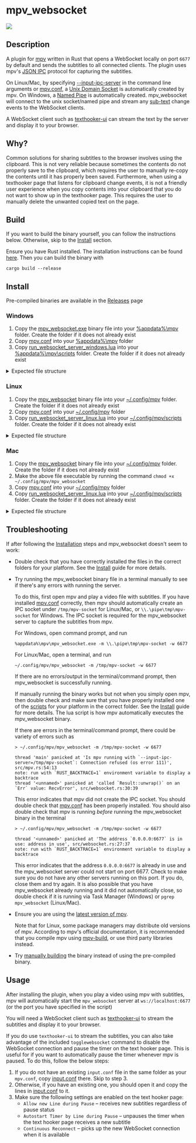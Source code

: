 # mpv_websocket

[![](https://img.shields.io/static/v1?label=Sponsor&message=%E2%9D%A4&logo=GitHub&color=%23fe8e86)](https://github.com/sponsors/kuroahna)

## Description

A plugin for [mpv](https://mpv.io/) written in Rust that opens a WebSocket
locally on port `6677` by default and sends the subtitles to all connected
clients. The plugin uses mpv's
[JSON IPC](https://mpv.io/manual/master/#json-ipc) protocol for capturing the
subtitles.

On Linux/Mac, by specifying
[--input-ipc-server](https://mpv.io/manual/master/#options-input-ipc-server)
in the command line arguments or
[mpv.conf](https://mpv.io/manual/master/#files-~/-config/mpv/mpv-conf), a
[Unix Domain Socket](https://en.wikipedia.org/wiki/Unix_domain_socket) is
automatically created by mpv. On Windows, a
[Named Pipe](https://en.wikipedia.org/wiki/Named_pipe) is automatically created.
mpv_websocket will connect to the unix socket/named pipe and stream any
[sub-text](https://mpv.io/manual/master/#command-interface-sub-text) change
events to the WebSocket clients.

A WebSocket client such as
[texthooker-ui](https://github.com/Renji-XD/texthooker-ui)
can stream the text by the server and display it to your browser.

## Why?

Common solutions for sharing subtitles to the browser involves using the
clipboard. This is not very reliable because sometimes the contents do not
properly save to the clipboard, which requires the user to manually re-copy the
contents until it has properly been saved. Furthermore, when using a texthooker
page that listens for clipboard change events, it is not a friendly user
experience when you copy contents into your clipboard that you do not want to
show up in the texthooker page. This requires the user to manually delete the
unwanted copied text on the page.

## Build
If you want to build the binary yourself, you can follow the instructions below.
Otherwise, skip to the [Install](#install) section.

Ensure you have Rust installed. The installation instructions can be found
[here](https://www.rust-lang.org/learn/get-started). Then you can build the
binary with

```
cargo build --release
```

## Install

Pre-compiled binaries are available in the
[Releases](https://github.com/kuroahna/mpv_websocket/releases) page

### Windows
1. Copy the
   [mpv_websocket.exe](https://github.com/kuroahna/mpv_websocket/releases/latest/download/x86_64-pc-windows-gnu.zip)
   binary file into your
   [%appdata%\mpv](https://mpv.io/manual/stable/#files-on-windows) folder.
   Create the folder if it does not already exist
2. Copy [mpv.conf](mpv/mpv.conf) into your
   [%appdata%\mpv](https://mpv.io/manual/stable/#files-on-windows) folder
3. Copy
   [run_websocket_server_windows.lua](mpv/scripts/run_websocket_server_windows.lua)
   into your
   [%appdata%\mpv\scripts](https://mpv.io/manual/stable/#files-on-windows)
   folder. Create the folder if it does not already exist

<details><summary>Expected file structure</summary>

```
%appdata%\mpv
├── mpv.conf
├── mpv_websocket.exe
└── scripts
    └── run_websocket_server_windows.lua
```

</details>

### Linux
1. Copy the
   [mpv_websocket](https://github.com/kuroahna/mpv_websocket/releases/latest/download/x86_64-unknown-linux-musl.zip)
   binary file into your
   [~/.config/mpv](https://mpv.io/manual/stable/#files) folder. Create the
   folder if it does not already exist
2. Copy [mpv.conf](mpv/mpv.conf) into your
   [~/.config/mpv](https://mpv.io/manual/stable/#files) folder
3. Copy
   [run_websocket_server_linux.lua](mpv/scripts/run_websocket_server_linux.lua)
   into your
   [~/.config/mpv/scripts](https://mpv.io/manual/stable/#files) folder.
   Create the folder if it does not already exist

<details><summary>Expected file structure</summary>

```
~/.config/mpv/
├── mpv.conf
├── mpv_websocket
└── scripts
    └── run_websocket_server_linux.lua
```

</details>


### Mac
1. Copy the
   [mpv_websocket](https://github.com/kuroahna/mpv_websocket/releases/latest/download/x86_64-apple-darwin.zip)
   binary file into your
   [~/.config/mpv](https://mpv.io/manual/stable/#files) folder. Create the
   folder if it does not already exist
2. Make the above file executable by running the command `chmod +x ~/.config/mpv/mpv_websocket`
3. Copy [mpv.conf](mpv/mpv.conf) into your
   [~/.config/mpv](https://mpv.io/manual/stable/#files) folder
4. Copy
   [run_websocket_server_linux.lua](mpv/scripts/run_websocket_server_linux.lua)
   into your
   [~/.config/mpv/scripts](https://mpv.io/manual/stable/#files) folder.
   Create the folder if it does not already exist

<details><summary>Expected file structure</summary>

```
~/.config/mpv/
├── mpv.conf
├── mpv_websocket
└── scripts
    └── run_websocket_server_linux.lua
```

</details>

## Troubleshooting
If after following the [Installation](#install) steps and mpv_websocket doesn't
seem to work:

- Double check that you have correctly installed the files in the correct
  folders for your platform. See the [Install](#install) guide for more details.

- Try running the mpv_websocket binary file in a terminal manually to see if
  there's any errors with running the server.

  To do this, first open mpv and play a video file with subtitles. If you have
  installed [mpv.conf](mpv/mpv.conf) correctly, then mpv should automatically
  create an IPC socket under `/tmp/mpv-socket` for Linux/Mac, or
  `\\.\pipe\tmp\mpv-socket` for Windows. The IPC socket is required for the
  mpv_websocket server to capture the subtitles from mpv.

  For Windows, open command prompt, and run
  ```
  %appdata%\mpv\mpv_websocket.exe -m \\.\pipe\tmp\mpv-socket -w 6677
  ```

  For Linux/Mac, open a terminal, and run
  ```
  ~/.config/mpv/mpv_websocket -m /tmp/mpv-socket -w 6677
  ```

  If there are no errors/output in the terminal/command prompt, then
  mpv_websocket is successfully running.

  If manually running the binary works but not when you simply open mpv, then
  double check and make sure that you have properly installed one of the
  [scripts](mpv/scripts) for your platform in the correct folder. See the
  [Install](#install) guide for more details. The lua script is how mpv
  automatically executes the mpv_websocket binary.

  If there are errors in the terminal/command prompt, there could be variety of
  errors such as

  ```
  > ~/.config/mpv/mpv_websocket -m /tmp/mpv-socket -w 6677

  thread 'main' panicked at 'Is mpv running with `--input-ipc-server=/tmp/mpv-socket`: Connection refused (os error 111)', src/mpv.rs:54:13
  note: run with `RUST_BACKTRACE=1` environment variable to display a backtrace
  thread '<unnamed>' panicked at 'called `Result::unwrap()` on an `Err` value: RecvError', src/websocket.rs:30:39
  ```

  This error indicates that mpv did not create the IPC socket. You should double
  check that [mpv.conf](mpv/mpv.conf) has been properly installed. You should
  also double check that mpv is running _before_ running the mpv_websocket
  binary in the terminal

  ```
  > ~/.config/mpv/mpv_websocket -m /tmp/mpv-socket -w 6677

  thread '<unnamed>' panicked at 'The address `0.0.0.0:6677` is in use: address in use', src/websocket.rs:27:37
  note: run with `RUST_BACKTRACE=1` environment variable to display a backtrace
  ```

  This error indicates that the address `0.0.0.0:6677` is already in use and the
  mpv_websocket server could not start on port 6677. Check to make sure you do
  not have any other servers running on this port. If you do, close them and try
  again. It is also possible that you have mpv_websocket already running and it
  did not automatically close, so double check if it is running via Task Manager
  (Windows) or `pgrep mpv_websocket` (Linux/Mac).

- Ensure you are using the
  [latest version of mpv](https://mpv.io/installation/).

  Note that for Linux, some package managers may distribute old versions
  of mpv. According to mpv's official documentation, it is recommended that
  you compile mpv using
  [mpv-build](https://github.com/mpv-player/mpv-build/),
  or use third party libraries instead.

- Try [manually building](#build) the binary instead of using the pre-compiled
  binary.

## Usage

After installing the plugin, when you play a video using mpv with subtitles, mpv
will automatically start the `mpv_websocket` server at `ws://localhost:6677` (or
the port you have specified in the script)

You will need a WebSocket client such as
[texthooker-ui](https://github.com/Renji-XD/texthooker-ui) to stream the
subtitles and display it to your browser.

If you do use `texthooker-ui` to stream the subtitles, you can also take advantage
of the included `togglewebsocket` command to disable the WebSocket connection and
pause the timer on the text hooker page. This is useful for if you want to automatically
pause the timer whenever mpv is paused. To do this, follow the below steps:

1. If you do not have an existing `input.conf` file in the same folder as your
   `mpv.conf`, copy [input.conf](mpv/input.conf) there. Skip to step 3.
2. Otherwise, if you have an existing one, you should open it and copy the lines
   in [input.conf](mpv/input.conf) to it.
3. Make sure the following settings are enabled on the text hooker page:
   - `Allow new Line during Pause` – receives new subtitles regardless of pause
     status
   - `Autostart Timer by Line during Pause` – unpauses the timer when the text hooker
     page receives a new subtitle
   - `Continuous Reconnect` – picks up the new WebSocket connection when it is
     available
